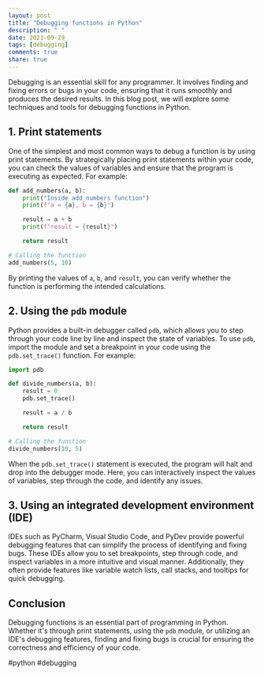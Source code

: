 ```yaml
---
layout: post
title: "Debugging functions in Python"
description: " "
date: 2023-09-29
tags: [debugging]
comments: true
share: true
---
```


Debugging is an essential skill for any programmer. It involves finding and fixing errors or bugs in your code, ensuring that it runs smoothly and produces the desired results. In this blog post, we will explore some techniques and tools for debugging functions in Python.

## 1. Print statements

One of the simplest and most common ways to debug a function is by using print statements. By strategically placing print statements within your code, you can check the values of variables and ensure that the program is executing as expected. For example:

```python
def add_numbers(a, b):
    print("Inside add_numbers function")
    print(f"a = {a}, b = {b}")

    result = a + b
    print(f"result = {result}")

    return result

# Calling the function
add_numbers(5, 10)
```

By printing the values of `a`, `b`, and `result`, you can verify whether the function is performing the intended calculations.

## 2. Using the `pdb` module

Python provides a built-in debugger called `pdb`, which allows you to step through your code line by line and inspect the state of variables. To use `pdb`, import the module and set a breakpoint in your code using the `pdb.set_trace()` function. For example:

```python
import pdb

def divide_numbers(a, b):
    result = 0
    pdb.set_trace()

    result = a / b

    return result

# Calling the function
divide_numbers(10, 5)
```

When the `pdb.set_trace()` statement is executed, the program will halt and drop into the debugger mode. Here, you can interactively inspect the values of variables, step through the code, and identify any issues.

## 3. Using an integrated development environment (IDE)

IDEs such as PyCharm, Visual Studio Code, and PyDev provide powerful debugging features that can simplify the process of identifying and fixing bugs. These IDEs allow you to set breakpoints, step through code, and inspect variables in a more intuitive and visual manner. Additionally, they often provide features like variable watch lists, call stacks, and tooltips for quick debugging.

## Conclusion

Debugging functions is an essential part of programming in Python. Whether it's through print statements, using the `pdb` module, or utilizing an IDE's debugging features, finding and fixing bugs is crucial for ensuring the correctness and efficiency of your code.

#python #debugging